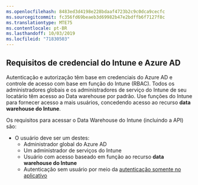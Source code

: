 ```yaml
---
ms.openlocfilehash: 8483ed3d4198e228bdaaf4723b2c9c0dca9cecfc
ms.sourcegitcommit: fc356fd69beaeb3d69982b47e2bdffb6f7127f8c
ms.translationtype: MTE75
ms.contentlocale: pt-BR
ms.lasthandoff: 10/03/2019
ms.locfileid: "71830503"
---
```

<!-- This include is part of the Intune Data Warehouse documentation. -->

## <a name="azure-ad-and-intune-credential-requirements"></a>Requisitos de credencial do Intune e Azure AD

Autenticação e autorização têm base em credenciais do Azure AD e controle de acesso com base em função do Intune (RBAC). Todos os administradores globais e os administradores de serviço do Intune de seu locatário têm acesso ao Data warehouse por padrão. Use funções do Intune para fornecer acesso a mais usuários, concedendo acesso ao recurso **data warehouse do Intune**.

Os requisitos para acessar o Data Warehouse do Intune (incluindo a API) são:

- O usuário deve ser um destes:
  - Administrador global do Azure AD
  - Um administrador de serviços do Intune
  - Usuário com acesso baseado em função ao recurso **data warehouse do Intune**
  - Autenticação sem usuário por meio da [autenticação somente no aplicativo](../developer/data-warehouse-app-only-auth.md) 
